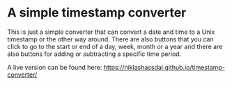 # A simple timestamp converter
This is just a simple converter that can convert a date and time to a Unix timestamp or the other way around. There are also buttons that you can click to go to the start or end of a day, week, month or a year and there are also buttons for adding or subtracting a specific time period.

A live version can be found here: https://niklashassdal.github.io/timestamp-converter/
